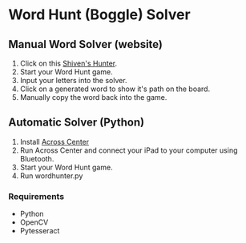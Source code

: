 # Word Hunt (Boggle) Solver
## Manual Word Solver (website)
1. Click on this [Shiven's Hunter](https://shivenpatel399.github.io/shivpat.github.io/).
2. Start your Word Hunt game.
2. Input your letters into the solver.
3. Click on a generated word to show it's path on the board.
3. Manually copy the word back into the game.

## Automatic Solver (Python)
1. Install [Across Center](https://download.acrosscenter.com/)
2. Run Across Center and connect your iPad to your computer using Bluetooth.
3. Start your Word Hunt game.
4. Run wordhunter.py

### Requirements
 - Python
 - OpenCV
 - Pytesseract
